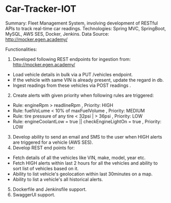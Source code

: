 # Car-Tracker-IOT
Summary: Fleet Management System, involving development of RESTful APIs to track real-time car readings.
Technologies: Spring MVC, SpringBoot, MySQL, AWS SES, Docker, Jenkins.
Data Source: http://mocker.egen.academy/


Functionalities:
1. Developed following REST endpoints for ingestion from: http://mocker.egen.academy/
- Load vehicle details in bulk via a PUT /vehicles endpoint.
- If the vehicle with same VIN is already present, update the regard in db.
- Ingest readings from these vehicles via POST readings .
2. Create alerts with given priority when following rules are triggered:
- Rule: engineRpm > readlineRpm , Priority: HIGH
- Rule: fuelVoLume < 10% of maxFuelVolume , Priority: MEDIUM
- Rule: tire pressure of any tire < 32psi | > 36psi , Priority: LOW
- Rule: engineCoolantLow = true || checkEngineLightOn = true , Priority: LOW
3. Develop ability to send an email and SMS to the user when HIGH alerts are triggered for a vehicle (AWS SES).
4. Develop REST end points for:
- Fetch details of all the vehicles like VIN, make, model, year etc.
- Fetch HIGH alerts within last 2 hours for all the vehicles and ability to sort list of vehicles based on it.
- Ability to list vehicle's geolocation within last 30minutes on a map.
- Ability to list a vehicle's all historical alerts.
5. Dockerfile and Jenkinsfile support.
6. SwaggerUI support.
